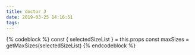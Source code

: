 ```yaml
---
title: doctor J
date: 2019-03-25 14:16:51
tags:
---
```

{% codeblock %}
    const { selectedSizeList } = this.props
    const maxSizes = getMaxSizes(selectedSizeList)
{% endcodeblock %}
